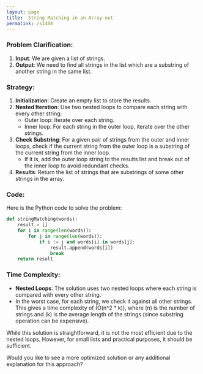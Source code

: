 ```yaml
---
layout: page
title:  String Matching in an Array-out
permalink: /s1408
---
```

### Problem Clarification:
1. **Input**: We are given a list of strings.
2. **Output**: We need to find all strings in the list which are a substring of another string in the same list.

### Strategy:
1. **Initialization**: Create an empty list to store the results.
2. **Nested Iteration**: Use two nested loops to compare each string with every other string:
   - Outer loop: Iterate over each string.
   - Inner loop: For each string in the outer loop, iterate over the other strings.
3. **Check Substring**: For a given pair of strings from the outer and inner loops, check if the current string from the outer loop is a substring of the current string from the inner loop.
   - If it is, add the outer loop string to the results list and break out of the inner loop to avoid redundant checks.
4. **Results**: Return the list of strings that are substrings of some other strings in the array.

### Code:

Here is the Python code to solve the problem:

```python
def stringMatching(words):
    result = []
    for i in range(len(words)):
        for j in range(len(words)):
            if i != j and words[i] in words[j]:
                result.append(words[i])
                break
    return result
```

### Time Complexity:
- **Nested Loops**: The solution uses two nested loops where each string is compared with every other string.
- In the worst case, for each string, we check it against all other strings. This gives a time complexity of \(O(n^2 * k)\), where \(n\) is the number of strings and \(k\) is the average length of the strings (since substring operation can be expensive).

While this solution is straightforward, it is not the most efficient due to the nested loops. However, for small lists and practical purposes, it should be sufficient.

Would you like to see a more optimized solution or any additional explanation for this approach?
